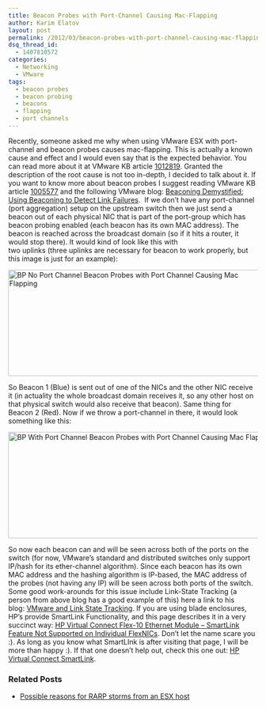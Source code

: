 ```yaml
---
title: Beacon Probes with Port-Channel Causing Mac-Flapping
author: Karim Elatov
layout: post
permalink: /2012/03/beacon-probes-with-port-channel-causing-mac-flapping/
dsq_thread_id:
  - 1407810572
categories:
  - Networking
  - VMware
tags:
  - beacon probes
  - beacon probing
  - beacons
  - flapping
  - port channels
---
```

Recently, someone asked me why when using VMware ESX with port-channel and beacon probes causes mac-flapping. This is actually a known cause and effect and I would even say that is the expected behavior. You can read more about it at VMware KB article <a href="http://kb.vmware.com/kb/1012819" onclick="javascript:_gaq.push(['_trackEvent','outbound-article','http://kb.vmware.com/kb/1012819']);">1012819</a>. Granted the description of the root cause is not too in-depth, I decided to talk about it. If you want to know more about beacon probes I suggest reading VMware KB article <a href="http://kb.vmware.com/kb/1005577" onclick="javascript:_gaq.push(['_trackEvent','outbound-article','http://kb.vmware.com/kb/1005577']);">1005577</a> and the following VMware blog: <a href="http://blogs.vmware.com/networking/2008/12/using-beaconing-to-detect-link-failures-or-beaconing-demystified.html" onclick="javascript:_gaq.push(['_trackEvent','outbound-article','http://blogs.vmware.com/networking/2008/12/using-beaconing-to-detect-link-failures-or-beaconing-demystified.html']);">Beaconing Demystified: Using Beaconing to Detect Link Failures</a>.  If we don&#8217;t have any port-channel (port aggregation) setup on the upstream switch then we just send a beacon out of each physical NIC that is part of the port-group which has beacon probing enabled (each beacon has its own MAC address). The beacon is reached across the broadcast domain (so if it hits a router, it would stop there). It would kind of look like this with two uplinks (three uplinks are necessary for beacon to work properly, but this image is just for an example):

<a href="http://virtuallyhyper.com/wp-content/uploads/2012/03/BP_No_Port_Channel.jpg" onclick="javascript:_gaq.push(['_trackEvent','outbound-article','http://virtuallyhyper.com/wp-content/uploads/2012/03/BP_No_Port_Channel.jpg']);"><img class="alignnone size-full wp-image-67" title="BP_No_Port_Channel" src="http://virtuallyhyper.com/wp-content/uploads/2012/03/BP_No_Port_Channel.jpg" alt="BP No Port Channel Beacon Probes with Port Channel Causing Mac Flapping" width="514" height="215" /></a>

So Beacon 1 (Blue) is sent out of one of the NICs and the other NIC receive it (in actuality the whole broadcast domain receives it, so any other host on that physical switch would also receive that beacon). Same thing for Beacon 2 (Red). Now if we throw a port-channel in there, it would look something like this:

<a href="http://virtuallyhyper.com/wp-content/uploads/2012/03/BP_With_Port_Channel.jpg" onclick="javascript:_gaq.push(['_trackEvent','outbound-article','http://virtuallyhyper.com/wp-content/uploads/2012/03/BP_With_Port_Channel.jpg']);"><img class="alignnone size-full wp-image-69" title="BP_With_Port_Channel" src="http://virtuallyhyper.com/wp-content/uploads/2012/03/BP_With_Port_Channel.jpg" alt="BP With Port Channel Beacon Probes with Port Channel Causing Mac Flapping" width="658" height="215" /></a>

So now each beacon can and will be seen across both of the ports on the switch (for now, VMware&#8217;s standard and distributed switches only support IP/hash for its ether-channel algorithm). Since each beacon has its own MAC address and the hashing algorithm is IP-based, the MAC address of the probes (not having any IP) will be seen across both ports of the switch. Some good work-arounds for this issue include Link-State Tracking (a person from above blog has a good example of this) here a link to his blog: <a href="http://www.bctechnet.com/vmware-link-state-tracking/" onclick="javascript:_gaq.push(['_trackEvent','outbound-article','http://www.bctechnet.com/vmware-link-state-tracking/']);">VMware and Link State Tracking</a>. If you are using blade enclosures, HP&#8217;s provide SmartLink Functionality, and this page describes it in a very succinct way: <a href="http://h20000.www2.hp.com/bizsupport/TechSupport/Document.jsp?objectID=c01780345&lang=en&cc=us&taskId=&prodSeriesId=3794423&prodTypeId=3709945" onclick="javascript:_gaq.push(['_trackEvent','outbound-article','http://h20000.www2.hp.com/bizsupport/TechSupport/Document.jsp?objectID=c01780345&lang=en&cc=us&taskId=&prodSeriesId=3794423&prodTypeId=3709945']);">HP Virtual Connect Flex-10 Ethernet Module &#8211; SmartLink Feature Not Supported on Individual FlexNICs</a>. Don&#8217;t let the name scare you :). As long as you know what SmartLInk is after visiting that page, I will be more than happy :). If that one doesn&#8217;t help out, check this one out: <a href="http://blog.michaelfmcnamara.com/2009/08/hp-virtual-connect-smart-link/" onclick="javascript:_gaq.push(['_trackEvent','outbound-article','http://blog.michaelfmcnamara.com/2009/08/hp-virtual-connect-smart-link/']);">HP Virtual Connect SmartLink</a>.

<div class="SPOSTARBUST-Related-Posts">
  <H3>
    Related Posts
  </H3>
  
  <ul class="entry-meta">
    <li class="SPOSTARBUST-Related-Post">
      <a title="Possible reasons for RARP storms from an ESX host" href="http://virtuallyhyper.com/2012/03/possible-reasons-for-rarp-storms-from-an-esx-host/" onclick="javascript:_gaq.push(['_trackEvent','outbound-article','http://virtuallyhyper.com/2012/03/possible-reasons-for-rarp-storms-from-an-esx-host/']);" rel="bookmark">Possible reasons for RARP storms from an ESX host</a>
    </li>
  </ul>
</div>

<p class="wp-flattr-button">
  <a class="FlattrButton" style="display:none;" href="http://virtuallyhyper.com/2012/03/beacon-probes-with-port-channel-causing-mac-flapping/" title=" Beacon Probes with Port-Channel Causing Mac-Flapping" rev="flattr;uid:virtuallyhyper;language:en_GB;category:text;tags:beacon probes,beacon probing,beacons,flapping,port channels,blog;button:compact;">I see a lot of different reasons for a RARP storms from an ESX host. The biggest one that I ran into is a PXE boot environment (ie: Citrix Provisioning...</a>
</p>
